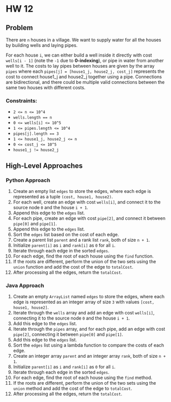 # HW 12

## Problem
There are `n` houses in a village. We want to supply water for all the houses by building wells and laying pipes.

For each house `i`, we can either build a well inside it directly with cost `wells[i - 1]` (note the `-1` due to **0-indexing**), or pipe in water from another well to it. The costs to lay pipes between houses are given by the array `pipes` where each `pipes[j] = [house1_j, house2_j, cost_j]` represents the cost to connect house1_j and house2_j together using a pipe. Connections are bidirectional, and there could be multiple valid connections between the same two houses with different costs.

### Constraints:

- `2 <= n <= 10^4`
- `wells.length == n`
- `0 <= wells[i] <= 10^5`
- `1 <= pipes.length <= 10^4`
- `pipes[j].length == 3`
- `1 <= house1_j, house2_j <= n`
- `0 <= cost_j <= 10^5`
- `house1_j != house2_j`

## High-Level Approaches

### Python Approach

1. Create an empty list `edges` to store the edges, where each edge is represented as a tuple `(cost, house1, house2)`.
2. For each well, create an edge with cost `wells[i]`, and connect it to the source node `0` and the house `i + 1`.
3. Append this edge to the `edges` list.
4. For each pipe, create an edge with cost `pipe[2]`, and connect it between `pipe[0]` and `pipe[1]`.
5. Append this edge to the `edges` list.
6. Sort the `edges` list based on the cost of each edge.
7. Create a parent list `parent` and a rank list `rank`, both of size `n + 1`.
8. Initialize `parent[i]` as `i` and `rank[i]` as `0` for all `i`.
9. Iterate through each edge in the sorted `edges`.
10. For each edge, find the root of each house using the `find` function.
11. If the roots are different, perform the union of the two sets using the `union` function and add the cost of the edge to `totalCost`.
12. After processing all the edges, return the `totalCost`.

### Java Approach

1. Create an empty `ArrayList` named `edges` to store the edges, where each edge is represented as an integer array of size `3` with values `[cost, house1, house2]`.
2. Iterate through the `wells` array and add an edge with cost `wells[i]`, connecting it to the source node `0` and the house `i + 1`.
3. Add this edge to the `edges` list.
4. Iterate through the `pipes` array, and for each pipe, add an edge with cost `pipe[2]`, connecting it between `pipe[0]` and `pipe[1]`.
5. Add this edge to the `edges` list.
6. Sort the `edges` list using a lambda function to compare the costs of each edge.
7. Create an integer array `parent` and an integer array `rank`, both of size `n + 1`.
8. Initialize `parent[i]` as `i` and `rank[i]` as `0` for all `i`.
9. Iterate through each edge in the sorted `edges`.
10. For each edge, find the root of each house using the `find` method.
11. If the roots are different, perform the union of the two sets using the `union` method and add the cost of the edge to `totalCost`.
12. After processing all the edges, return the `totalCost`.
